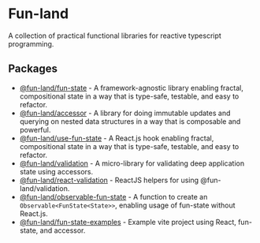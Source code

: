 # Fun-land

A collection of practical functional libraries for reactive typescript programming.

## Packages

- [@fun-land/fun-state](packages/fun-state) - A framework-agnostic library enabling fractal, compositional state in a way that is type-safe, testable, and easy to refactor.
- [@fun-land/accessor](packages/accessor) - A library for doing immutable updates and querying on nested data structures in a way that is composable and powerful.
- [@fun-land/use-fun-state](packages/use-fun-state) - A React.js hook enabling fractal, compositional state in a way that is type-safe, testable, and easy to refactor.
- [@fun-land/validation](packages/validation) - A micro-library for validating deep application state using accessors.
- [@fun-land/react-validation](packages/react-validation) - ReactJS helpers for using @fun-land/validation.
- [@fun-land/observable-fun-state](packages/observable-fun-state) - A function to create an `Observable<FunState<State>>`, enabling usage of fun-state without React.js.
- [@fun-land/fun-state-examples](packages/fun-state-examples) - Example vite project using React, fun-state, and accessor.
